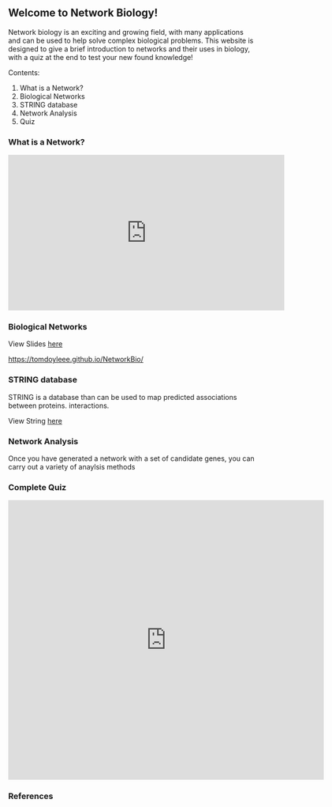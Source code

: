 ## Welcome to Network Biology!

Network biology is an exciting and growing field, with many applications and can be used to help solve complex biological problems. This website is designed to give a brief introduction to networks and their uses in biology, with a quiz at the end to test your new found knowledge!   

Contents:
1. What is a Network?
2. Biological Networks
3. STRING database
4. Network Analysis
5. Quiz

### What is a Network?
<p align="centre"><iframe src="https://prezi.com/p/8jav3kfelaxf/embed/" id="iframe_container" frameborder="0" webkitallowfullscreen="" mozallowfullscreen="" allowfullscreen="" allow="autoplay; fullscreen" height="315" width="560"></iframe></p>

### Biological Networks
View Slides [here](slides.html)

https://tomdoyleee.github.io/NetworkBio/
### STRING database 
STRING is a database than can be used to map predicted associations between proteins. interactions. 

View String [here](String/string.html)


### Network Analysis
Once you have generated a network with a set of candidate genes, you can carry out a variety of anaylsis methods 


### Complete Quiz

<p align="centre"><iframe src="https://docs.google.com/forms/d/e/1FAIpQLSfkxPRAIUP8A0SjckPdXKXWHbbnRX18BZ6zpQKa-vmrJdADSw/viewform?embedded=true" width="640" height="566" frameborder="0" marginheight="0" marginwidth="0">Loading…</iframe></p>

### References 

